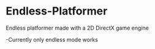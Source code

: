 # Endless-Platformer
Endless platformer made with a 2D DirectX game engine

-Currently only endless mode works
